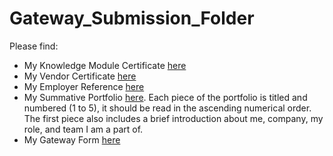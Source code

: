 # Gateway_Submission_Folder

Please find:

- My Knowledge Module Certificate [here](./MC38630355.pdf)
- My Vendor Certificate [here](./VT38650986.pdf)
- My Employer Reference [here]()
- My Summative Portfolio [here](./Summative_Portfolio). Each piece of the portfolio is titled and numbered (1 to 5), it should be read in the ascending numerical order. The first piece also includes a brief introduction about me, company, my role, and team I am a part of.
- My Gateway Form [here](./Please_DocuSign_Krzysztof_Kasprzak_Gateway_F.pdf)
